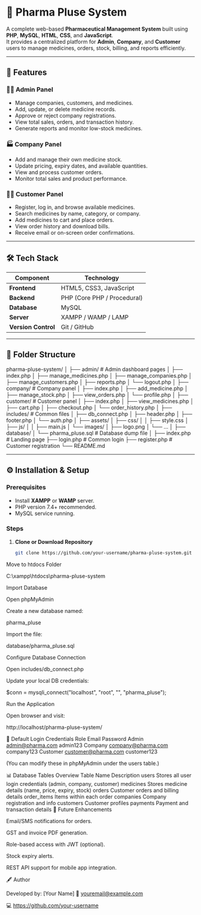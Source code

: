 # 💊 Pharma Pluse System

A complete web-based **Pharmaceutical Management System** built using **PHP**, **MySQL**, **HTML**, **CSS**, and **JavaScript**.  
It provides a centralized platform for **Admin**, **Company**, and **Customer** users to manage medicines, orders, stock, billing, and reports efficiently.

---

## 🚀 Features

### 🧑‍💼 Admin Panel
- Manage companies, customers, and medicines.
- Add, update, or delete medicine records.
- Approve or reject company registrations.
- View total sales, orders, and transaction history.
- Generate reports and monitor low-stock medicines.

### 🏭 Company Panel
- Add and manage their own medicine stock.
- Update pricing, expiry dates, and available quantities.
- View and process customer orders.
- Monitor total sales and product performance.

### 👨‍⚕️ Customer Panel
- Register, log in, and browse available medicines.
- Search medicines by name, category, or company.
- Add medicines to cart and place orders.
- View order history and download bills.
- Receive email or on-screen order confirmations.

---

## 🛠️ Tech Stack

| Component | Technology |
|------------|-------------|
| **Frontend** | HTML5, CSS3, JavaScript |
| **Backend** | PHP (Core PHP / Procedural) |
| **Database** | MySQL |
| **Server** | XAMPP / WAMP / LAMP |
| **Version Control** | Git / GitHub |

---

## 📁 Folder Structure
pharma-pluse-system/
│
├── admin/ # Admin dashboard pages
│ ├── index.php
│ ├── manage_medicines.php
│ ├── manage_companies.php
│ ├── manage_customers.php
│ ├── reports.php
│ └── logout.php
│
├── company/ # Company panel
│ ├── index.php
│ ├── add_medicine.php
│ ├── manage_stock.php
│ ├── view_orders.php
│ └── profile.php
│
├── customer/ # Customer panel
│ ├── index.php
│ ├── view_medicines.php
│ ├── cart.php
│ ├── checkout.php
│ └── order_history.php
│
├── includes/ # Common files
│ ├── db_connect.php
│ ├── header.php
│ ├── footer.php
│ └── auth.php
│
├── assets/
│ ├── css/
│ │ ├── style.css
│ ├── js/
│ │ ├── main.js
│ └── images/
│ ├── logo.png
│ └── ...
│
├── database/
│ └── pharma_pluse.sql # Database dump file
│
├── index.php # Landing page
├── login.php # Common login
├── register.php # Customer registration
└── README.md


---

## ⚙️ Installation & Setup

### Prerequisites
- Install **XAMPP** or **WAMP** server.
- PHP version 7.4+ recommended.
- MySQL service running.

### Steps
1. **Clone or Download Repository**
   ```bash
   git clone https://github.com/your-username/pharma-pluse-system.git


Move to htdocs Folder

C:\xampp\htdocs\pharma-pluse-system


Import Database

Open phpMyAdmin

Create a new database named:

pharma_pluse


Import the file:

database/pharma_pluse.sql


Configure Database Connection

Open includes/db_connect.php

Update your local DB credentials:

$conn = mysqli_connect("localhost", "root", "", "pharma_pluse");


Run the Application

Open browser and visit:

http://localhost/pharma-pluse-system/

🔐 Default Login Credentials
Role	Email	Password
Admin	admin@pharma.com
	admin123
Company	company@pharma.com
	company123
Customer	customer@pharma.com
	customer123

(You can modify these in phpMyAdmin under the users table.)

📊 Database Tables Overview
Table Name	Description
users	Stores all user login credentials (admin, company, customer)
medicines	Stores medicine details (name, price, expiry, stock)
orders	Customer orders and billing details
order_items	Items within each order
companies	Company registration and info
customers	Customer profiles
payments	Payment and transaction details
🧩 Future Enhancements

Email/SMS notifications for orders.

GST and invoice PDF generation.

Role-based access with JWT (optional).

Stock expiry alerts.

REST API support for mobile app integration.

🖋️ Author

Developed by: [Your Name]
📧 youremail@example.com

💻 https://github.com/your-username
